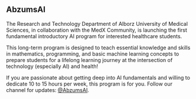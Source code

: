 ## AbzumsAI

The Research and Technology Department of Alborz University of Medical Sciences, in collaboration with the MedX Community, is launching the first fundamental introductory AI program for interested healthcare students.

This long-term program is designed to teach essential knowledge and skills in mathematics, programming, and basic machine learning concepts to prepare students for a lifelong learning journey at the intersection of technology (especially AI) and health!

If you are passionate about getting deep into AI fundamentals and willing to dedicate 10 to 15 hours per week, this program is for you. Follow our channel for updates: [@AbzumsAI](https://t.me/AbzumsAI).
